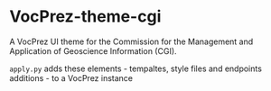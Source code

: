 # VocPrez-theme-cgi
A VocPrez UI theme for the Commission for the Management and Application of Geoscience Information (CGI).

`apply.py` adds these elements - tempaltes, style files and endpoints additions - to a VocPrez instance
